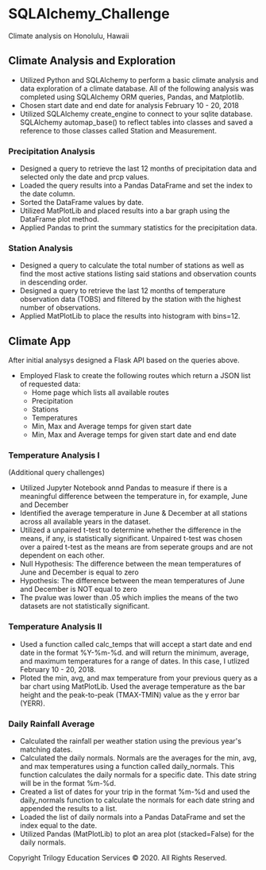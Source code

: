 # SQLAlchemy_Challenge

Climate analysis on Honolulu, Hawaii

## Climate Analysis and Exploration
- Utilized Python and SQLAlchemy to perform a basic climate analysis and data exploration of a climate database. All of the following analysis was completed using SQLAlchemy ORM queries, Pandas, and Matplotlib.
- Chosen start date and end date for analysis February 10 - 20, 2018
- Utilized SQLAlchemy create_engine to connect to your sqlite database. SQLAlchemy automap_base() to reflect tables into classes and saved a reference to those classes called Station and Measurement.

### Precipitation Analysis

- Designed a query to retrieve the last 12 months of precipitation data and selected only the date and prcp values.
- Loaded the query results into a Pandas DataFrame and set the index to the date column.
- Sorted the DataFrame values by date.
- Utilized MatPlotLib and placed results into a bar graph using the DataFrame plot method.
- Applied Pandas to print the summary statistics for the precipitation data.


### Station Analysis

- Designed a query to calculate the total number of stations as well as find the most active stations listing said stations and observation counts in descending order.
- Designed a query to retrieve the last 12 months of temperature observation data (TOBS) and filtered by the station with the highest number of observations.
- Applied MatPlotLib to place the results into histogram with bins=12.



## Climate App
After initial analysys designed a Flask API based on the queries above.

 - Employed Flask to create the following routes which return a JSON list of requested data:
    * Home page which lists all available routes
    * Precipitation
    * Stations
    * Temperatures
    * Min, Max and Average temps for given start date
    * Min, Max and Average temps for given start date and end date

### Temperature Analysis I
(Additional query challenges)

- Utilized Jupyter Notebook annd Pandas to measure if there is a meaningful difference between the temperature in, for example, June and December
- Identified the average temperature in June & December at all stations across all available years in the dataset. 
- Utilized a unpaired t-test to determine whether the difference in the means, if any, is statistically significant. Unpaired t-test was chosen over a paired t-test as the means are from seperate groups and are not dependent on each other.
- Null Hypothesis: The difference between the mean temperatures of June and December is equal to zero
- Hypothesis: The difference between the mean temperatures of June and December is NOT equal to zero
- The pvalue was lower than .05 which implies the means of the two datasets are not statistically significant.

### Temperature Analysis II

- Used a function called calc_temps that will accept a start date and end date in the format %Y-%m-%d. and will return the minimum, average, and maximum temperatures for a range of dates.  In this case, I utlized February 10 - 20, 2018.
- Ploted the min, avg, and max temperature from your previous query as a bar chart using MatPlotLib. Used the average temperature as the bar height and the peak-to-peak (TMAX-TMIN) value as the y error bar (YERR).

### Daily Rainfall Average

- Calculated the rainfall per weather station using the previous year's matching dates.
- Calculated the daily normals. Normals are the averages for the min, avg, and max temperatures using a function called daily_normals. This function calculates the daily normals for a specific date. This date string will be in the format %m-%d. 
- Created a list of dates for your trip in the format %m-%d and used the daily_normals function to calculate the normals for each date string and appended the results to a list.
- Loaded the list of daily normals into a Pandas DataFrame and set the index equal to the date.
- Utilized Pandas (MatPlotLib) to plot an area plot (stacked=False) for the daily normals.


Copyright
Trilogy Education Services © 2020. All Rights Reserved.
